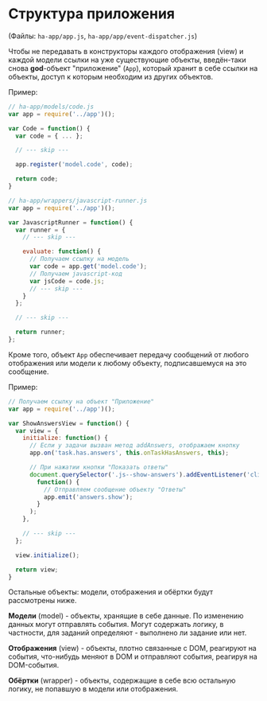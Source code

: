 Структура приложения
====================

(Файлы: `ha-app/app.js`, `ha-app/app/event-dispatcher.js`)

Чтобы не передавать в конструкторы каждого отображения (view) и каждой модели
ссылки на уже существующие объекты, введён-таки снова **god**-объект
"приложение" (`App`), который хранит в себе ссылки на объекты,
доступ к которым необходим из других объектов.

Пример:

```javascript
// ha-app/models/code.js
var app = require('../app')();

var Code = function() {
  var code = { ... };

  // --- skip ---

  app.register('model.code', code);

  return code;
}

// ha-app/wrappers/javascript-runner.js
var app = require('../app')();

var JavascriptRunner = function() {
  var runner = {
    // --- skip ---

    evaluate: function() {
      // Получаем ссылку на модель
      var code = app.get('model.code');
      // Получаем javascript-код
      var jsCode = code.js;
      // --- skip ---
    }
  };

  // --- skip ---

  return runner;
};


```

Кроме того, объект `App` обеспечивает передачу сообщений от любого отображения
или модели к любому объекту, подписавшемуся на это сообщение.

Пример:

```javascript
// Получаем ссылку на объект "Приложение"
var app = require('../app')();

var ShowAnswersView = function() {
  var view = {
    initialize: function() {
      // Если у задачи вызван метод addAnswers, отображаем кнопку
      app.on('task.has.answers', this.onTaskHasAnswers, this);

      // При нажатии кнопки "Показать ответы"
      document.querySelector('.js--show-answers').addEventListener('click',
        function() {
          // Отправляем сообщение объекту "Ответы"
          app.emit('answers.show');
        }
      );
    },

    // --- skip ---
  };

  view.initialize();

  return view;
}
```

Остальные объекты: модели, отображения и обёртки будут рассмотрены ниже.

**Модели** (model) - объекты, хранящие в себе данные. По изменению
данных могут отправлять события. Могут содержать логику, в частности,
для заданий определяют - выполнено ли задание или нет.

**Отображения** (view) - объекты, плотно связанные с DOM, реагируют
на события, что-нибудь меняют в DOM и отправляют события, реагируя
на DOM-события.

**Обёртки** (wrapper) - объекты, содержащие в себе всю остальную логику,
не попавшую в модели или отображения.
